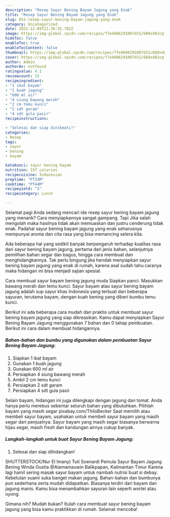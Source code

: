 ```yaml
---
description: "Resep Sayur Bening Bayam Jagung yang Enak"
title: "Resep Sayur Bening Bayam Jagung yang Enak"
slug: 651-resep-sayur-bening-bayam-jagung-yang-enak
category: Uncategorized
date: 2022-12-09T21:36:55.702Z
image: https://img-global.cpcdn.com/recipes/f7e4686291007d15/680x482cq70/sayur-bening-bayam-jagung-foto-resep-utama.jpg
hideToc: false
enableToc: true
enableTocContent: false
thumbnail: https://img-global.cpcdn.com/recipes/f7e4686291007d15/680x482cq70/sayur-bening-bayam-jagung-foto-resep-utama.jpg
cover: https://img-global.cpcdn.com/recipes/f7e4686291007d15/680x482cq70/sayur-bening-bayam-jagung-foto-resep-utama.jpg
author: Admin
authorAv: notfound
ratingvalue: 4.1
reviewcount: 15
recipeingredient:
- "1 ikat bayam"
- "1 buah jagung"
- "600 ml air"
- "4 siung bawang merah"
- "2 cm temu kunci"
- "2 sdt garam"
- "4 sdt gula pasir"
recipeinstructions:

- "Selesai dan siap dinikmati!"
categories:
- Resep
tags:
- sayur
- bening
- bayam

katakunci: sayur bening bayam 
nutrition: 157 calories
recipecuisine: Indonesian
preptime: "PT33M"
cooktime: "PT44M"
recipeyield: "3"
recipecategory: Lunch

---
```



Selamat pagi Anda sedang mencari ide resep sayur bening bayam jagung yang menarik? Cara menyiapkannya sangat gampang. Tapi Jika salah mengolah maka hasilnya tidak akan memuaskan dan justru cenderung tidak enak. Padahal sayur bening bayam jagung yang enak seharusnya mempunyai aroma dan cita rasa yang bisa memancing selera kita.


Ada beberapa hal yang sedikit banyak berpengaruh terhadap kualitas rasa dari sayur bening bayam jagung, pertama dari jenis bahan, selanjutnya pemilihan bahan segar dan bagus, hingga cara membuat dan menghidangkannya. Tak perlu bingung jika hendak menyiapkan sayur bening bayam jagung yang enak di rumah, karena asal sudah tahu caranya maka hidangan ini bisa menjadi sajian spesial.

Cara membuat sayur bayam bening jagung muda Siapkan panci. Masukkan bawang merah dan temu kunci. Sayur bayam atau sayur bening bayam jagung adalah sup sayur khas Indonesia yang terbuat dari beberapa sayuran, terutama bayam, dengan kuah bening yang diberi bumbu temu kunci.


Berikut ini ada beberapa cara mudah dan praktis untuk membuat sayur bening bayam jagung yang siap dikreasikan. Kamu dapat menyiapkan Sayur Bening Bayam Jagung menggunakan 7 bahan dan 0 tahap pembuatan. Berikut ini cara dalam membuat hidangannya.

<!--inarticleads1-->

##### Bahan-bahan dan bumbu yang digunakan dalam pembuatan Sayur Bening Bayam Jagung:

1. Siapkan 1 ikat bayam
1. Gunakan 1 buah jagung
1. Gunakan 600 ml air
1. Persiapkan 4 siung bawang merah
1. Ambil 2 cm temu kunci
1. Persiapkan 2 sdt garam
1. Persiapkan 4 sdt gula pasir


Selain bayam, hidangan ini juga dilengkapi dengan jagung dan tomat. Anda hanya perlu merebus sebentar seluruh bahan yang dibutuhkan. Pilihlah bayam yang masih segar pixabay.com/ThiloBecker Saat memilih atau membeli sayur bayam, usahakan untuk membeli sayur bayam yang masih segar dari penjualnya. Sayur bayam yang masih segar biasanya berwarna hijau segar, masih fresh dan kandungan airnya cukup banyak. 

<!--inarticleads2-->

##### Langkah-langkah untuk buat Sayur Bening Bayam Jagung:


1. Selesai dan siap dihidangkan!

SHUTTERSTOCK/Nur El Imany) Tuti Soenardi Pemula Sayur Bayam Jagung Bening Winda Gustia @Alamamauwin Balikpapan, Kalimantan Timur Karena lagi hamil sering masak sayur bayam untuk nambah nutrisi buat si debay. Kebetulan suami suka banget makan jagung. Bahan-bahan dan bumbunya pun sederhana serta mudah didapatkan. Biasanya terdiri dari bayam dan jagung manis. Kamu bisa menambahkan sayuran lain seperti wortel atau oyong. 

Gimana nih? Mudah bukan? Itulah cara membuat sayur bening bayam jagung yang bisa kamu praktikkan di rumah. Selamat mencoba!
